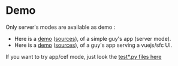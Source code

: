 # Demo

Only server's modes are available as demo :

- Here is a [demo](https://starter-guy.glitch.me/#/) ([sources](https://glitch.com/edit/#!/starter-guy)), of a simple guy's app (server mode).
- Here is a [demo](https://starter-guy-vuejs.glitch.me/#/) ([sources](https://glitch.com/edit/#!/starter-guy-vuejs)), of a guy's app serving a vuejs/sfc UI.

If you want to try app/cef mode, just look the [test*.py files here](https://github.com/manatlan/guy)
